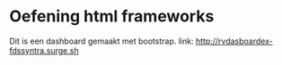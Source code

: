 # Oefening html frameworks

Dit is een dashboard gemaakt met bootstrap.
link: http://rvdasboardex-fdssyntra.surge.sh
